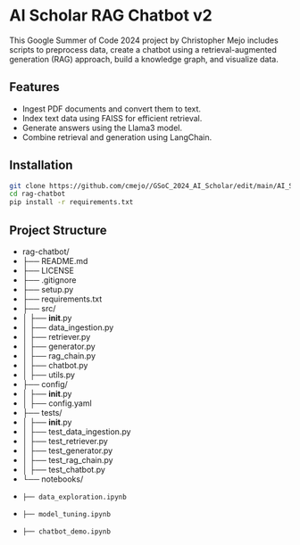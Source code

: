 # AI Scholar RAG Chatbot v2

This Google Summer of Code 2024 project by Christopher Mejo includes scripts to preprocess data, create a chatbot using a retrieval-augmented generation (RAG) approach, build a knowledge graph, and visualize data.

## Features
- Ingest PDF documents and convert them to text.
- Index text data using FAISS for efficient retrieval.
- Generate answers using the Llama3 model.
- Combine retrieval and generation using LangChain.

## Installation
```bash
git clone https://github.com/cmejo//GSoC_2024_AI_Scholar/edit/main/AI_Scholar_v2/rag-chatbot.git
cd rag-chatbot
pip install -r requirements.txt
```

## Project Structure

- rag-chatbot/
- ├── README.md
- ├── LICENSE
- ├── .gitignore
- ├── setup.py
- ├── requirements.txt
- ├── src/
- │   ├── __init__.py
- │   ├── data_ingestion.py
- │   ├── retriever.py
- │   ├── generator.py
- │   ├── rag_chain.py
- │   ├── chatbot.py
- │   ├── utils.py
- ├── config/
- │   ├── __init__.py
- │   ├── config.yaml
- ├── tests/
- │   ├── __init__.py
- │   ├── test_data_ingestion.py
- │   ├── test_retriever.py
- │   ├── test_generator.py
- │   ├── test_rag_chain.py
- │   ├── test_chatbot.py
- └── notebooks/
-     ├── data_exploration.ipynb
-     ├── model_tuning.ipynb
-     ├── chatbot_demo.ipynb
